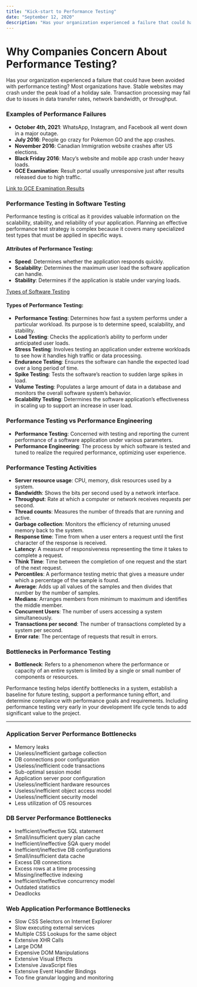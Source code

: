 ```yaml
---
title: "Kick-start to Performance Testing"
date: "September 12, 2020"
description: "Has your organization experienced a failure that could have been avoided with performance testing? Most organizations have. Stable websites may crash under the peak load of a holiday sale. Transaction processing may fail due to issues in data transfer rates, network bandwidth or throughput. "
---
```


# Why Companies Concern About Performance Testing?

Has your organization experienced a failure that could have been avoided with performance testing? Most organizations have. Stable websites may crash under the peak load of a holiday sale. Transaction processing may fail due to issues in data transfer rates, network bandwidth, or throughput.

### Examples of Performance Failures

- **October 4th, 2021**: WhatsApp, Instagram, and Facebook all went down in a major outage.
- **July 2016**: People go crazy for Pokemon GO and the app crashes.
- **November 2016**: Canadian Immigration website crashes after US elections.
- **Black Friday 2016**: Macy’s website and mobile app crash under heavy loads.
- **GCE Examination**: Result portal usually unresponsive just after results released due to high traffic.

[Link to GCE Examination Results](https://www.doenets.lk/examresults)

### Performance Testing in Software Testing

Performance testing is critical as it provides valuable information on the scalability, stability, and reliability of your application. Planning an effective performance test strategy is complex because it covers many specialized test types that must be applied in specific ways.

#### Attributes of Performance Testing:

- **Speed**: Determines whether the application responds quickly.
- **Scalability**: Determines the maximum user load the software application can handle.
- **Stability**: Determines if the application is stable under varying loads.

[Types of Software Testing](https://www.testbytes.net/blog/types-of-software-testing/)

#### Types of Performance Testing:

- **Performance Testing**: Determines how fast a system performs under a particular workload. Its purpose is to determine speed, scalability, and stability.
- **Load Testing**: Checks the application’s ability to perform under anticipated user loads.
- **Stress Testing**: Involves testing an application under extreme workloads to see how it handles high traffic or data processing.
- **Endurance Testing**: Ensures the software can handle the expected load over a long period of time.
- **Spike Testing**: Tests the software’s reaction to sudden large spikes in load.
- **Volume Testing**: Populates a large amount of data in a database and monitors the overall software system’s behavior.
- **Scalability Testing**: Determines the software application’s effectiveness in scaling up to support an increase in user load.

### Performance Testing vs Performance Engineering

- **Performance Testing**: Concerned with testing and reporting the current performance of a software application under various parameters.
- **Performance Engineering**: The process by which software is tested and tuned to realize the required performance, optimizing user experience.

### Performance Testing Activities

- **Server resource usage**: CPU, memory, disk resources used by a system.
- **Bandwidth**: Shows the bits per second used by a network interface.
- **Throughput**: Rate at which a computer or network receives requests per second.
- **Thread counts**: Measures the number of threads that are running and active.
- **Garbage collection**: Monitors the efficiency of returning unused memory back to the system.
- **Response time**: Time from when a user enters a request until the first character of the response is received.
- **Latency**: A measure of responsiveness representing the time it takes to complete a request.
- **Think Time**: Time between the completion of one request and the start of the next request.
- **Percentiles**: A performance testing metric that gives a measure under which a percentage of the sample is found.
- **Average**: Adds up all values of the samples and then divides that number by the number of samples.
- **Medians**: Arranges members from minimum to maximum and identifies the middle member.
- **Concurrent Users**: The number of users accessing a system simultaneously.
- **Transactions per second**: The number of transactions completed by a system per second.
- **Error rate**: The percentage of requests that result in errors.

### Bottlenecks in Performance Testing

- **Bottleneck**: Refers to a phenomenon where the performance or capacity of an entire system is limited by a single or small number of components or resources.

Performance testing helps identify bottlenecks in a system, establish a baseline for future testing, support a performance tuning effort, and determine compliance with performance goals and requirements. Including performance testing very early in your development life cycle tends to add significant value to the project.

---

### Application Server Performance Bottlenecks

- Memory leaks
- Useless/inefficient garbage collection
- DB connections poor configuration
- Useless/inefficient code transactions
- Sub-optimal session model
- Application server poor configuration
- Useless/inefficient hardware resources
- Useless/inefficient object access model
- Useless/inefficient security model
- Less utilization of OS resources

### DB Server Performance Bottlenecks

- Inefficient/ineffective SQL statement
- Small/insufficient query plan cache
- Inefficient/ineffective SQA query model
- Inefficient/ineffective DB configurations
- Small/insufficient data cache
- Excess DB connections
- Excess rows at a time processing
- Missing/ineffective indexing
- Inefficient/ineffective concurrency model
- Outdated statistics
- Deadlocks

### Web Application Performance Bottlenecks

- Slow CSS Selectors on Internet Explorer
- Slow executing external services
- Multiple CSS Lookups for the same object
- Extensive XHR Calls
- Large DOM
- Expensive DOM Manipulations
- Extensive Visual Effects
- Extensive JavaScript files
- Extensive Event Handler Bindings
- Too fine granular logging and monitoring